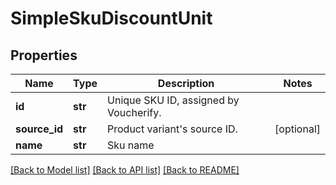 # SimpleSkuDiscountUnit


## Properties
Name | Type | Description | Notes
------------ | ------------- | ------------- | -------------
**id** | **str** | Unique SKU ID, assigned by Voucherify. | 
**source_id** | **str** | Product variant&#39;s source ID. | [optional] 
**name** | **str** | Sku name | 

[[Back to Model list]](../README.md#documentation-for-models) [[Back to API list]](../README.md#documentation-for-api-endpoints) [[Back to README]](../README.md)


